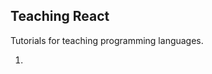 <body>
<h2>Teaching React</h2>
  
  <p>Tutorials for teaching programming languages.</p>
  <ol>
  <li></li>
  </ol>
</body>

